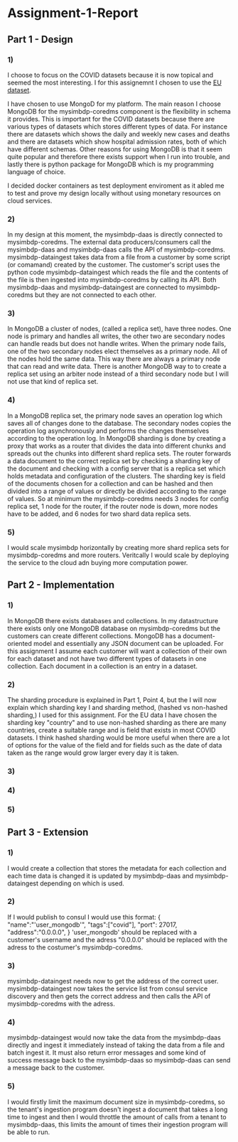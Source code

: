 # Assignment-1-Report

## Part 1 - Design 

### 1)
I choose to focus on the COVID datasets because it is now topical and seemed the most interesting. I for this assignemnt I chosen to use the [EU dataset]().

I have chosen to use MongoD for my platform. The main reason I choose MongoDB for the mysimbdp-coredms component is the flexibility in schema it provides. This is important for the COVID datasets because there are various types of datasets which stores different types of data. For instance there are datasets which shows the daily and weekly new cases and deaths and there are datasets which show hospital admission rates, both of which have different schemas.  Other reasons for using MongoDB is that it seem quite popular and therefore there exists support when I run into trouble, and lastly there is python package for MongoDB which is my programming language of choice.

I decided docker containers as test deployment enviroment as it abled me to test and prove my design locally without using monetary resources on cloud services.

### 2)
In my design at this moment, the mysimbdp-daas is directly connected to mysimbdp-coredms. The external data producers/consumers call the mysimbdp-daas and mysimbdp-daas calls the API of mysimbdp-coredms. mysimbdp-dataingest takes data from a file from a customer by some script (or comamand) created by the customer. The customer's script uses the python code mysimbdp-dataingest which reads the file and the contents of the file is then ingested into mysimbdp-coredms by calling its API. Both mysimbdp-daas and mysimbdp-dataingest are connected to mysimbdp-coredms but they are not connected to each other.

### 3)
In MongoDB a cluster of nodes, (called a replica set), have three nodes. One node is primary and handles all writes, the other two are secondary nodes can handle reads but does not handle writes. When the primary node fails, one of the two secondary nodes elect themselves as a primary node. All of the nodes hold the same data. This way there are always a primary node that can read and write data. There is another MongoDB way to to create a replica set using an arbiter node instead of a third secondary node but I will not use that kind of replica set.

### 4)
In a MongoDB replica set, the primary node saves an operation log which saves all of changes done to the database. The secondary nodes copies the operation log asynchronously and performs the changes themselves according to the operation log. In MongoDB sharding is done by creating a proxy that works as a router that divides the data into different chunks and spreads out the chunks into different shard replica sets. The router forwards a data document to the correct replica set by checking a sharding key of the document and checking with a config server that is a replica set which holds metadata and configuration of the clusters. The sharding key is field of the documents chosen for a collection and can be hashed and then divided into a range of values or directly be divided according to the range of values. So at minimum the mysimbdp-coredms needs 3 nodes for config replica set, 1 node for the router, if the router node is down, more nodes have to be added, and 6 nodes for two shard data replica sets. 

### 5)
I would scale mysimbdp horizontally by creating more shard replica sets for mysimbdp-coredms and more routers. Veritcally I would scale by deploying the service to the cloud adn buying more computation power. 

## Part 2 - Implementation 

### 1)
In MongoDB there exists databases and collections. In my datastructure there exists only one MongoDB database on mysimbdp-coredms but the customers can create different collections. MongoDB has a document-oriented model and essentially any JSON document can be uploaded. For this assignment I assume each customer will want a collection of their own for each dataset and not have two different types of datasets in one collection. Each document in a collection is an entry in a dataset. 

### 2)
The sharding procedure is explained in Part 1, Point 4, but the I will now explain which sharding key I and sharding method, (hashed vs non-hashed sharding,) I used for this assignment. For the EU data I have chosen the sharding key "country" and to use non-hashed sharding as there are many countries, create a suitable range and is field that exists in most COVID datasets. I think hashed sharding would be more useful when there are a lot of options for the value of the field and for fields such as the date of data taken as the range would grow larger every day it is taken.

### 3)


### 4)

### 5)


## Part 3 - Extension 

### 1)
I would create a collection that stores the metadata for each collection and each time data is changed it is updated by mysimbdp-daas and mysimbdp-dataingest depending on which is used.

### 2)
If I would publish to consul I would use this format:
{
  "name":"'user_mongodb'",
  "tags":["covid"],
  "port": 27017,
  "address":"0.0.0.0",
}
'user_mongodb' should be replaced with a customer's username and the adress "0.0.0.0" should be replaced with the adress to the costumer's mysimbdp-coredms.

### 3)
mysimbdp-dataingest needs now to get the address of the correct user. mysimbdp-dataingest now takes the service list from consul service discovery and then gets the correct address and then calls the API of mysimbdp-coredms with the adress.

### 4)
mysimbdp-dataingest would now take the data from the mysimbdp-daas directly and ingest it immediately instead of taking the data from a file and batch ingest it. It must also return error messages and some kind of success message back to the mysimbdp-daas so mysimbdp-daas can send a message back to the customer.

### 5)
I would firstly limit the maximum document size in mysimbdp-coredms, so the tenant's ingestion program doesn't ingest a document that takes a long time to ingest and then I would throttle the amount of calls from a tenant to mysimbdp-daas, this limits the amount of times their ingestion program will be able to run.  
